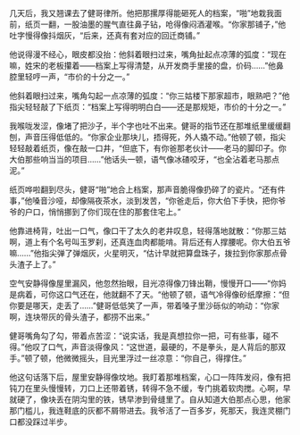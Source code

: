 几天后，我又翘课去了健哥律所。他把那摞厚得能砸死人的档案，“啪”地栽我面前，纸页一翻，一股油墨的腥气直往鼻子钻，呛得像闷酒灌喉。“你家那铺子，”他吐字慢得像抖烟灰，“后来，还真有套对应的回迁商铺。”

他说得漫不经心，眼皮都没抬：他斜着眼扫过来，嘴角扯起点凉薄的弧度：“现在嘛，姓宋的老板攥着——档案上写得清楚，从开发商手里接的盘，价码……”他鼻腔里轻哼一声，“市价的十分之一。”

他斜着眼扫过来，嘴角勾起一点凉薄的弧度：“你三姑楼下那家超市，眼熟吧？”他指尖轻轻敲了下纸页：“档案上写得明明白白——还是那规矩，市价的十分之一。”

我喉咙发涩，像堵了把沙子，半个字也吐不出来。健哥的指节还在那堆纸里缓缓翻刨，声音压得低低的。“你家企业那块儿，捂得死，外人撬不动。”他顿了顿，指尖轻轻敲着纸页，像在敲一口井，“但底下，有你爸那老伙计——老马的脚印子。你大伯那些响当当的项目……”他话头一顿，语气像冰碴咬牙，“也全沾着老马那点泥。”

纸页哗啦翻到尽头，健哥“啪”地合上档案，那声音脆得像扔碎了的瓷片。“还有件事，”他嗓音沙哑，却像隔夜茶水，淡到发苦，“你爸走后，你大伯下手快，把你爷爷的户口，悄悄挪到了你们现在住的那套住宅上。”

他靠进椅背，吐出一口气，像口干了太久的老井叹息，轻得落地就散：“你那三姑啊，道上有个名号叫玉罗刹，还真连血肉都能啃。背后还有人撑腰呢。你大伯五爷嘛……”他指尖弹了弹烟灰，火星明灭，“估计早就把算盘珠子，拨拉到你家那点骨头渣子上了。”

空气安静得像屋里漏风，他忽然抬眼，目光凉得像刀锋出鞘，慢慢开口——“你妈是病着，可你这口气还在，他就翻不了天。“他顿了顿，语气冷得像砂纸摩擦：“但你要是哪天，走丢了……”健哥低低笑了一声，带着嗓子里沙砾似的响动：“你家啊，连块带灰的骨头渣子，都捞不出来。”

健哥嘴角勾了勾，带着点苦涩：“说实话，我是真想拉你一把，可有些事，碰不得。”他叹了口气，声音淡得像风：“这世道，最硬的，不是拳头，是人背后的那双手。”顿了顿，他微微摇头，目光里浮过一丝凉意：“你自己，得撑住。”

他这句话落下后，屋里安静得像坟地。我盯着那堆档案，心口一阵阵发闷，像有把钝刀在里头慢慢转，刀口上还带着锈，转得不急不缓，专门挑着软肉搅。心啊，早就硬了，像块丢在阴沟里的铁，锈早渗到骨缝里了。自从知道大伯那点心思，他家那门槛儿，我连鞋底的灰都不屑带进去。我爷活了一百多岁，死那天，我连灵棚门口都没踩过半步。